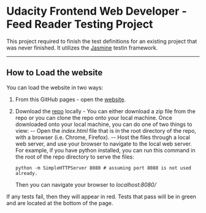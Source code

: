 # Udacity Frontend Web Developer - Feed Reader Testing Project

This project required to finish the test definitions for an existing project that was never finished. It utilizes the [Jasmine](http://jasmine.github.io/) testin framework.

-----------
## How to Load the website

You can load the website in two ways:
1. From this GitHub pages - open the [website](https://bschwarz.github.io/frontend-nanodegree-feedreader).
2. Download the [repo](https://github.com/bschwarz/frontend-nanodegree-feedreader) locally - You can either download a zip file from the repo or you can clone the repo onto your local machine. Once downloaded onto your local machine, you can do one of two things to view:
-- Open the *index.html* file that is in the root directory of the repo, with a browser (i.e. Chrome, Firefox).
-- Host the files through a local web server, and use your browser to navigate to the local web server. For example, if you have python installed, you can run this command in the root of the repo directory to serve the files: 

      ```
      python -m SimpleHTTPServer 8080 # assuming port 8080 is not used already.
      ```

   Then you can navigate your browser to *localhost:8080/*

If any tests fail, then they will appear in red. Tests that pass will be in green and are located at the bottom of the page.

